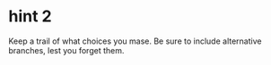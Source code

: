 # hint 2

Keep a trail of what choices you mase. Be sure to include alternative branches,
lest you forget them.
